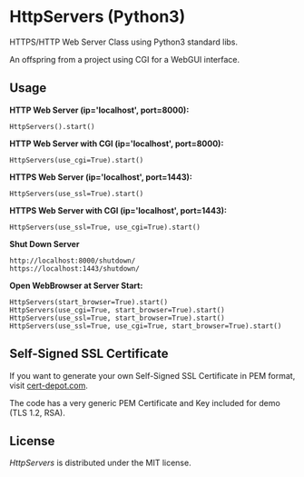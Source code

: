 # HttpServers (Python3)

HTTPS/HTTP Web Server Class using Python3 standard libs.

An offspring from a project using CGI for a WebGUI interface.

## Usage

**HTTP Web Server (ip='localhost', port=8000):**

`HttpServers().start()`

**HTTP Web Server with CGI (ip='localhost', port=8000):**

`HttpServers(use_cgi=True).start()`

**HTTPS Web Server (ip='localhost', port=1443):**

`HttpServers(use_ssl=True).start()`

**HTTPS Web Server with CGI (ip='localhost', port=1443):**

`HttpServers(use_ssl=True, use_cgi=True).start()`

**Shut Down Server**

```
http://localhost:8000/shutdown/
https://localhost:1443/shutdown/
```

**Open WebBrowser at Server Start:**

```
HttpServers(start_browser=True).start()
HttpServers(use_cgi=True, start_browser=True).start()
HttpServers(use_ssl=True, start_browser=True).start()
HttpServers(use_ssl=True, use_cgi=True, start_browser=True).start()
```

## Self-Signed SSL Certificate

If you want to generate your own Self-Signed SSL Certificate in PEM format, visit [cert-depot.com](http://www.cert-depot.com/).

The code has a very generic PEM Certificate and Key included for demo (TLS 1.2, RSA).

## License
*HttpServers* is distributed under the MIT license.
